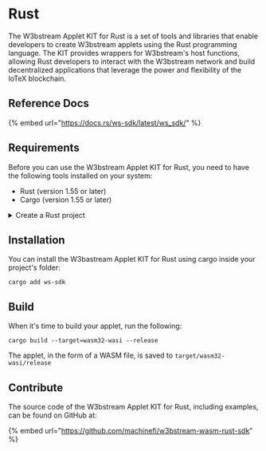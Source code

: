 # Rust

The W3bstream Applet KIT for Rust is a set of tools and libraries that enable developers to create W3bstream applets using the Rust programming language. The KIT provides wrappers for W3bstream's host functions, allowing Rust developers to interact with the W3bstream network and build decentralized applications that leverage the power and flexibility of the IoTeX blockchain.

## Reference Docs

{% embed url="https://docs.rs/ws-sdk/latest/ws_sdk/" %}

## Requirements

Before you can use the W3bstream Applet KIT for Rust, you need to have the following tools installed on your system:

* Rust (version 1.55 or later)
* Cargo (version 1.55 or later)

<details>

<summary>Create a Rust project</summary>

1. Install Rust using the `rustup` tool by following the official instructions: [https://www.rust-lang.org/tools/install](https://www.rust-lang.org/tools/install)

<!---->

2. Install the `cargo-wasi` crate with:

```
cargo install cargo-wasi
```

3. Add the wasm32-wasi target for Rust with:

```
rustup target add wasm32-wasi
```

4. Create a new Rust project with cargo:

```
cargo new my-w3bstream-applet
cd my-w3bstream-applet
```

</details>

## Installation

You can install the W3bastream Applet KIT for Rust using cargo inside your project's folder:

```
cargo add ws-sdk 
```

## Build

When it's time to build your applet, run the following:

```
cargo build --target=wasm32-wasi --release
```

The applet, in the form of a WASM file, is saved to `target/wasm32-wasi/release`

## Contribute

The source code of the W3bstream Applet KIT for Rust, including examples, can be found on GitHub at:

{% embed url="https://github.com/machinefi/w3bstream-wasm-rust-sdk" %}
